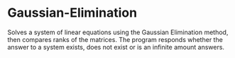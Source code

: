 # Gaussian-Elimination
Solves a system of linear equations using the Gaussian Elimination method, then compares ranks of the matrices.
The program responds whether the answer to a system exists, does not exist or is an infinite amount answers.
